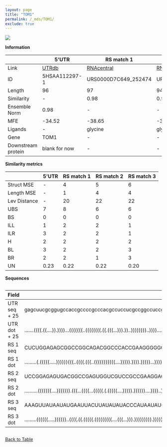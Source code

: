 ```yaml
---
layout: page
title: "TOM1"
permalink: /_mds/TOM1/
exclude: true
---
```




![](../../alns_9.28.22/aln_5HSAA112297-1_0.980.png?raw=true)


**Information**

| | 5'UTR       | RS match 1   | RS match 2  | RS match 3 |
| ---- | ----------- | ----------- | ----------- | ----------- |
| Link | <a href="http://utrdb.ba.itb.cnr.it/getutr/5HSAA112297-1/1" target="_blank" rel="noopener noreferrer">UTRdb</a>   | <a href="https://rnacentral.org/rna/URS0000D7C649/252474" target="_blank" rel="noopener noreferrer">RNAcentral</a>     |<a href="https://rnacentral.org/rna/URS0000C6DC86/1736384" target="_blank" rel="noopener noreferrer">RNAcentral</a>  | <a href="https://rnacentral.org/rna/URS0000DA1AB0/1776758" target="_blank" rel="noopener noreferrer">RNAcentral</a>   |
| ID | 5HSAA112297-1     | URS0000D7C649_252474     | URS0000C6DC86_1736384     | URS0000DA1AB0_1776758     |
| Length | 96     |  97    | 94   |  98    |
| Similarity | - | 0.98 | 0.97 | 0.97 |
| Ensemble Norm | 0.98 | - | - | - |
| MFE | -34.52 | -38.65 | -37.97 | -18.50 |
| Ligands | - | glycine | glycine | purine |
| Gene | TOM1 | - | - | - |
| Downstream protein | blank for now    |    -    | -  | - |


**Similarity metrics**

| | 5'UTR       | RS match 1   | RS match 2  | RS match 3 |
| ---- | ----------- | ----------- | ----------- | ----------- |
| Struct MSE | - | 4 | 5 | 6 |
| Length MSE | - | 1 | 4 | 4 |
| Lev Distance | - | 20 | 22 | 22 |
| UBS| 7 | 8 | 6 | 6 |
| BS | 0 | 0 | 0 | 0 |
| ILL | 1 | 2 | 2 | 1 |
| ILR | 3 | 2 | 2 | 1 |
| H | 2 | 2 | 2 | 2 |
| BL | 3 | 2 | 2 | 3 |
| BR | 2 | 2 | 1 | 3 |
| UN | 0.23 | 0.22 | 0.22 | 0.20 |

**Sequences**


<div style="overflow-x:auto;">

<table>
<colgroup>
<col width="30%" />
<col width="70%" />
</colgroup>
<thead>
<tr class="header">
<th>Field</th>
<th>Description</th>
</tr>
</thead>
<tbody>
<tr>
<td markdown="span">UTR seq + 25 </td>
<td markdown="span"> gagcuucgcggugccaccgccccgcccacgccuccucgccggccuccgagugcgucacgugacgggucgguATGGAGATCTGCGACATCATCAACG </td>
</tr>
<tr>
<td markdown="span">UTR dot + 25  </td>
<td markdown="span"> .......((((.((....)).))))...(((((((..((((((((.((.(((...))).))..))))))))..))))....)))............
</td>
</tr>


<tr>
<td markdown="span">RS 1 seq </td>
<td markdown="span"> CUCUGGAGAGCGGCCGGCAGACGGCCCACCGAAGGGGGCGAUCGCCCGGGUCCACAAGGACCGCGGGGCGCGCAAACUCUCAGGUUUCAGGACAGAG
</td>
</tr>


<tr>
<td markdown="span">RS 1 dot </td>
<td markdown="span"> .........(.(((((.....))))))(((..((((.(((..(((((((((((....))))).)))).)))))...))))..)))............
</td>
</tr>


<tr>
<td markdown="span">RS 2 seq </td>
<td markdown="span"> UCCGGAGAGUGACGGCCGAGUGGUCGUCCGCCGAAGGAGAAAGCGGGACGAGGGAAUGAUCCCUGGCCCGUGAAGCUCUCAGGCUCGUGACGGA
</td>
</tr>


<tr>
<td markdown="span">RS 2 dot </td>
<td markdown="span"> ..........(((((((....))))))).(((...((((...(((((.(.(((((....))))).))))))....))))..)))..........
</td>
</tr>


<tr>
<td markdown="span">RS 3 seq </td>
<td markdown="span"> AAAGUUAUAAUAUGAAUUACUUAUAUAUACCCAUAAUAUGGAUGGGAGUUUCUACCGGAAGCCGUAAAUUUCCGACUAUAAGUGAGGGUUAAUUUUGU
</td>
</tr>


<tr>
<td markdown="span">RS 3 dot </td>
<td markdown="span"> .........((((((.....))))))..((((.((.(((((.(((((((((....(((...))).))))))))).)))))..)).)))).........
</td>
</tr>

</tbody>
</table>


</div>


[Back to Table](../../display)
